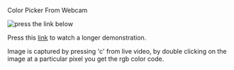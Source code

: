 Color Picker From Webcam

<img src="https://www.dropbox.com/s/koerwxju6q63bn2/upload.gif?dl=0" alt = "press the link below"/>

Press this <a href = "https://youtu.be/6y59fXgzMCs">link</a> to watch a longer demonstration.

Image is captured by pressing 'c' from live video, by double clicking on the image at a particular pixel you get the rgb color code.
